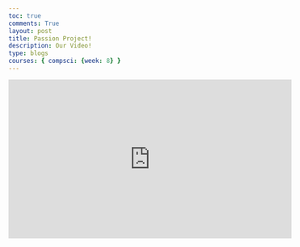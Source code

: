 ```yaml
---
toc: true
comments: True
layout: post
title: Passion Project!
description: Our Video!
type: blogs
courses: { compsci: {week: 8} }
---
```


<iframe width="560" height="315" src="https://youtu.be/TNJ1JXUgujA" title="YouTube video player" frameborder="0" allow="accelerometer; autoplay; clipboard-write; encrypted-media; gyroscope; picture-in-picture" allowfullscreen></iframe>